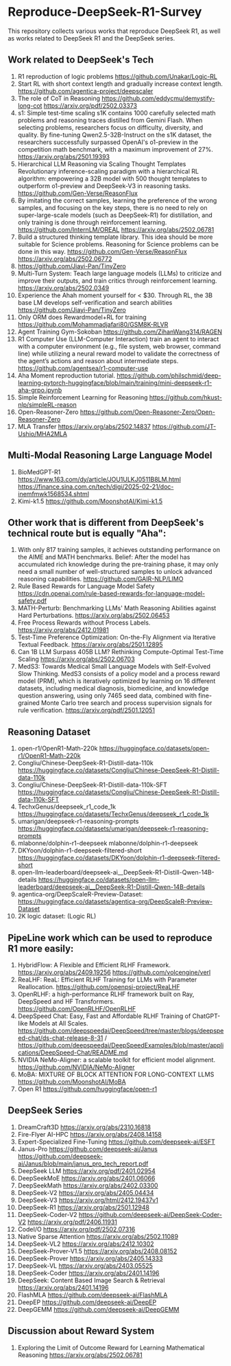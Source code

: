 # Reproduce-DeepSeek-R1-Survey
This repository collects various works that reproduce DeepSeek R1, as well as works related to DeepSeek R1 and the DeepSeek series.

## Work related to DeepSeek's Tech
1. R1 reproduction of logic problems https://github.com/Unakar/Logic-RL 
2. Start RL with short context length and gradually increase context length. https://github.com/agentica-project/deepscaler 
3. The role of CoT in Reasoning https://github.com/eddycmu/demystify-long-cot  https://arxiv.org/pdf/2502.03373
4. s1: Simple test-time scaling s1K contains 1000 carefully selected math problems and reasoning traces distilled from Gemini Flash. When selecting problems, researchers focus on difficulty, diversity, and quality. By fine-tuning Qwen2.5-32B-Instruct on the s1K dataset, the researchers successfully surpassed OpenAI's o1-preview in the competition math benchmark, with a maximum improvement of 27%. https://arxiv.org/abs/2501.19393 
5. Hierarchical LLM Reasoning via Scaling Thought Templates Revolutionary inference-scaling paradigm with a hierarchical RL algorithm: empowering a 32B model with 500 thought templates to outperform o1-preview and DeepSeek-V3 in reasoning tasks. https://github.com/Gen-Verse/ReasonFlux 
6. By imitating the correct samples, learning the preference of the wrong samples, and focusing on the key steps, there is no need to rely on super-large-scale models (such as DeepSeek-R1) for distillation, and only training is done through reinforcement learning. 
 https://github.com/InternLM/OREAL https://arxiv.org/abs/2502.06781 
7. Build a structured thinking template library. This idea should be more suitable for Science problems. Reasoning for Science problems can be done in this way. https://github.com/Gen-Verse/ReasonFlux https://arxiv.org/abs/2502.06772 
8. https://github.com/Jiayi-Pan/TinyZero
9. Multi-Turn System: Teach large language models (LLMs) to criticize and improve their outputs, and train critics through reinforcement learning.  https://arxiv.org/abs/2502.0349 
10. Experience the Ahah moment yourself for < $30. Through RL, the 3B base LM develops self-verification and search abilities https://github.com/Jiayi-Pan/TinyZero
11. Only ORM does Rewardmodel+RL for training  https://github.com/Mohammadjafari80/GSM8K-RLVR
12. Agent Training Gym-Sokoban https://github.com/ZihanWang314/RAGEN
13. R1 Computer Use (LLM-Computer Interaction) train an agent to interact with a computer environment (e.g., file system, web browser, command line) while utilizing a neural reward model to validate the correctness of the agent’s actions and reason about intermediate steps.    https://github.com/agentsea/r1-computer-use 
14. Aha Moment reproduction tutorial.  https://github.com/philschmid/deep-learning-pytorch-huggingface/blob/main/training/mini-deepseek-r1-aha-grpo.ipynb  
15. Simple Reinforcement Learning for Reasoning  https://github.com/hkust-nlp/simpleRL-reason
16. Open-Reasoner-Zero https://github.com/Open-Reasoner-Zero/Open-Reasoner-Zero
17. MLA Transfer https://arxiv.org/abs/2502.14837 https://github.com/JT-Ushio/MHA2MLA

## Multi-Modal Reasoning Large Language Model
1. BioMedGPT-R1  https://www.163.com/dy/article/JOU1ULKJ0511B8LM.html https://finance.sina.com.cn/tech/digi/2025-02-21/doc-inemfmwk1568534.shtml
2. Kimi-k1.5 https://github.com/MoonshotAI/Kimi-k1.5

## Other work that is different from DeepSeek's technical route but is equally "Aha":
1. With only 817 training samples, it achieves outstanding performance on the AIME and MATH benchmarks. Belief: After the model has accumulated rich knowledge during the pre-training phase, it may only need a small number of well-structured samples to unlock advanced reasoning capabilities. https://github.com/GAIR-NLP/LIMO 
2. Rule Based Rewards for Language Model Safety https://cdn.openai.com/rule-based-rewards-for-language-model-safety.pdf
3. MATH-Perturb: Benchmarking LLMs' Math Reasoning Abilities against Hard Perturbations.  https://arxiv.org/abs/2502.06453
4. Free Process Rewards without Process Labels. https://arxiv.org/abs/2412.01981
5. Test-Time Preference Optimization: On-the-Fly Alignment via Iterative Textual Feedback. https://arxiv.org/abs/2501.12895
6. Can 1B LLM Surpass 405B LLM? Rethinking Compute-Optimal Test-Time Scaling https://arxiv.org/abs/2502.06703
7. MedS3: Towards Medical Small Language Models with Self-Evolved Slow Thinking. MedS3 consists of a policy model and a process reward model (PRM), which is iteratively optimized by learning on 16 different datasets, including medical diagnosis, biomedicine, and knowledge question answering, using only 7465 seed data, combined with fine-grained Monte Carlo tree search and process supervision signals for rule verification. https://arxiv.org/pdf/2501.12051
   
## Reasoning Dataset
1. open-r1/OpenR1-Math-220k https://huggingface.co/datasets/open-r1/OpenR1-Math-220k
2. Congliu/Chinese-DeepSeek-R1-Distill-data-110k https://huggingface.co/datasets/Congliu/Chinese-DeepSeek-R1-Distill-data-110k
3. Congliu/Chinese-DeepSeek-R1-Distill-data-110k-SFT https://huggingface.co/datasets/Congliu/Chinese-DeepSeek-R1-Distill-data-110k-SFT
4. TechxGenus/deepseek_r1_code_1k https://huggingface.co/datasets/TechxGenus/deepseek_r1_code_1k
5. umarigan/deepseek-r1-reasoning-prompts https://huggingface.co/datasets/umarigan/deepseek-r1-reasoning-prompts
6. mlabonne/dolphin-r1-deepseek mlabonne/dolphin-r1-deepseek
7. DKYoon/dolphin-r1-deepseek-filtered-short https://huggingface.co/datasets/DKYoon/dolphin-r1-deepseek-filtered-short
8. open-llm-leaderboard/deepseek-ai__DeepSeek-R1-Distill-Qwen-14B-details https://huggingface.co/datasets/open-llm-leaderboard/deepseek-ai__DeepSeek-R1-Distill-Qwen-14B-details
9. agentica-org/DeepScaleR-Preview-Dataset: https://huggingface.co/datasets/agentica-org/DeepScaleR-Preview-Dataset
10. 2K logic dataset: (Logic RL)

## PipeLine work which can be used to reproduce R1 more easily:
1. HybridFlow: A Flexible and Efficient RLHF Framework. https://arxiv.org/abs/2409.19256 https://github.com/volcengine/verl
2. ReaLHF: ReaL: Efficient RLHF Training for LLMs with Parameter Reallocation. https://github.com/openpsi-project/ReaLHF
3. OpenRLHF: a high-performance RLHF framework built on Ray, DeepSpeed and HF Transformers. https://github.com/OpenRLHF/OpenRLHF
4. DeepSpeed Chat: Easy, Fast and Affordable RLHF Training of ChatGPT-like Models at All Scales. https://github.com/deepspeedai/DeepSpeed/tree/master/blogs/deepspeed-chat/ds-chat-release-8-31 / https://github.com/deepspeedai/DeepSpeedExamples/blob/master/applications/DeepSpeed-Chat/README.md
5. NVIDIA NeMo-Aligner: a scalable toolkit for efficient model alignment. https://github.com/NVIDIA/NeMo-Aligner
6. MoBA: MIXTURE OF BLOCK ATTENTION FOR LONG-CONTEXT LLMS https://github.com/MoonshotAI/MoBA
7. Open R1 https://github.com/huggingface/open-r1

## DeepSeek Series
1. DreamCraft3D https://arxiv.org/abs/2310.16818
2. Fire-Flyer AI-HPC https://arxiv.org/abs/2408.14158
3. Expert-Specialized Fine-Tuning https://github.com/deepseek-ai/ESFT
4. Janus-Pro https://github.com/deepseek-ai/Janus https://github.com/deepseek-ai/Janus/blob/main/janus_pro_tech_report.pdf
5. DeepSeek LLM https://arxiv.org/pdf/2401.02954
6. DeepSeekMoE https://arxiv.org/abs/2401.06066
7. DeepSeekMath https://arxiv.org/abs/2402.03300
8. DeepSeek-V2 https://arxiv.org/abs/2405.04434
9. DeepSeek-V3 https://arxiv.org/html/2412.19437v1
10. DeepSeek-R1 https://arxiv.org/abs/2501.12948
11. DeepSeek-Coder-V2 https://github.com/deepseek-ai/DeepSeek-Coder-V2  https://arxiv.org/pdf/2406.11931
12. CodeI/O https://arxiv.org/pdf/2502.07316
13. Native Sparse Attention https://arxiv.org/abs/2502.11089
14. DeepSeek-VL2 https://arxiv.org/abs/2412.10302
15. DeepSeek-Prover-V1.5 https://arxiv.org/abs/2408.08152
16. DeepSeek-Prover https://arxiv.org/abs/2405.14333
17. DeepSeek-VL https://arxiv.org/abs/2403.05525
18. DeepSeek-Coder https://arxiv.org/abs/2401.14196
19. DeepSeek: Content Based Image Search & Retrieval https://arxiv.org/abs/2401.14196
20. FlashMLA https://github.com/deepseek-ai/FlashMLA
21. DeepEP https://github.com/deepseek-ai/DeepEP
22. DeepGEMM https://github.com/deepseek-ai/DeepGEMM

    
## Discussion about Reward System
1. Exploring the Limit of Outcome Reward for Learning Mathematical Reasoning https://arxiv.org/abs/2502.06781









